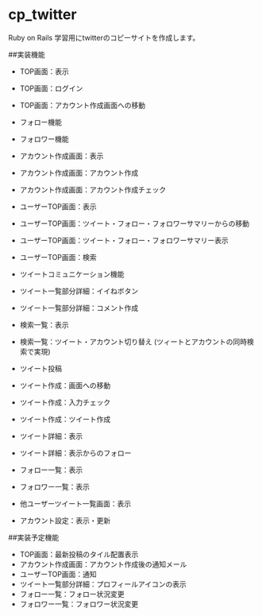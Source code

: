 # cp_twitter
Ruby on Rails 学習用にtwitterのコピーサイトを作成します。

##実装機能
* TOP画面：表示
* TOP画面：ログイン
* TOP画面：アカウント作成画面への移動


* フォロー機能
* フォロワー機能


* アカウント作成画面：表示
* アカウント作成画面：アカウント作成
* アカウント作成画面：アカウント作成チェック


* ユーザーTOP画面：表示
* ユーザーTOP画面：ツイート・フォロー・フォロワーサマリーからの移動
* ユーザーTOP画面：ツイート・フォロー・フォロワーサマリー表示
* ユーザーTOP画面：検索


* ツイートコミュニケーション機能
* ツイート一覧部分詳細：イイねボタン
* ツイート一覧部分詳細：コメント作成


* 検索一覧：表示
* 検索一覧：ツイート・アカウント切り替え (ツィートとアカウントの同時検索で実現)


* ツイート投稿
* ツイート作成：画面への移動
* ツイート作成：入力チェック
* ツイート作成：ツイート作成


* ツイート詳細：表示
* ツイート詳細：表示からのフォロー


* フォロー一覧：表示
* フォロワー一覧：表示


* 他ユーザーツイート一覧画面：表示


* アカウント設定：表示・更新

##実装予定機能
* TOP画面：最新投稿のタイル配置表示
* アカウント作成画面：アカウント作成後の通知メール
* ユーザーTOP画面：通知
* ツイート一覧部分詳細：プロフィールアイコンの表示
* フォロー一覧：フォロー状況変更
* フォロワー一覧：フォロワー状況変更
